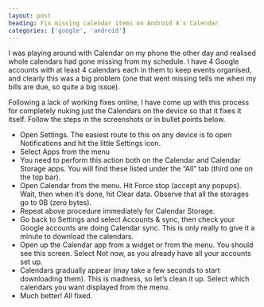 ```yaml
---
layout: post
heading: Fix missing calendar items on Android 4′s Calendar
categories: ['google', 'android']
---
```


I was playing around with Calendar on my phone the other day and realised whole calendars had gone missing from my schedule. I have 4 Google accounts with at least 4 calendars each in them to keep events organised, and clearly this was a big problem (one that went missing tells me when my bills are due, so quite a big issue).

Following a lack of working fixes online, I have come up with this process for completely nuking just the Calendars on the device so that it fixes it itself. Follow the steps in the screenshots or in bullet points below.

* Open Settings. The easiest route to this on any device is to open Notifications and hit the little Settings icon.
* Select Apps from the menu
* You need to perform this action both on the Calendar and Calendar Storage apps. You will find these listed under the “All” tab (third one on the top bar).
* Open Calendar from the menu. Hit Force stop (accept any popups). Wait, then when it’s done, hit Clear data. Observe that all the storages go to 0B (zero bytes).
* Repeat above procedure immediately for Calendar Storage.
* Go back to Settings and select Accounts & sync, then check your Google accounts are doing Calendar sync. This is only really to give it a minute to download the calendars.
* Open up the Calendar app from a widget or from the menu. You should see this screen. Select Not now, as you already have all your accounts set up.
* Calendars gradually appear (may take a few seconds to start downloading them). This is madness, so let’s clean it up. Select which calendars you want displayed from the menu.
* Much better! All fixed.

<!-- Replace missing image from http://media.chris-alexander.co.uk/wp-content/uploads/2012/03/Screenshot_2012-03-14-17-13-41.png -->

<!-- Replace missing image from http://media.chris-alexander.co.uk/wp-content/uploads/2012/03/Screenshot_2012-03-14-17-13-51.png -->

<!-- Replace missing image from http://media.chris-alexander.co.uk/wp-content/uploads/2012/03/Screenshot_2012-03-14-17-14-02.png -->

<!-- Replace missing image from http://media.chris-alexander.co.uk/wp-content/uploads/2012/03/Screenshot_2012-03-14-17-14-20.png -->

<!-- Replace missing image from http://media.chris-alexander.co.uk/wp-content/uploads/2012/03/Screenshot_2012-03-14-17-14-34.png -->

<!-- Replace missing image from http://media.chris-alexander.co.uk/wp-content/uploads/2012/03/Screenshot_2012-03-14-17-15-12.png -->

<!-- Replace missing image from http://media.chris-alexander.co.uk/wp-content/uploads/2012/03/Screenshot_2012-03-14-17-15-30.png -->

<!-- Replace missing image from http://media.chris-alexander.co.uk/wp-content/uploads/2012/03/Screenshot_2012-03-14-17-15-52.png -->

<!-- Replace missing image from http://media.chris-alexander.co.uk/wp-content/uploads/2012/03/Screenshot_2012-03-14-17-16-42.png -->
